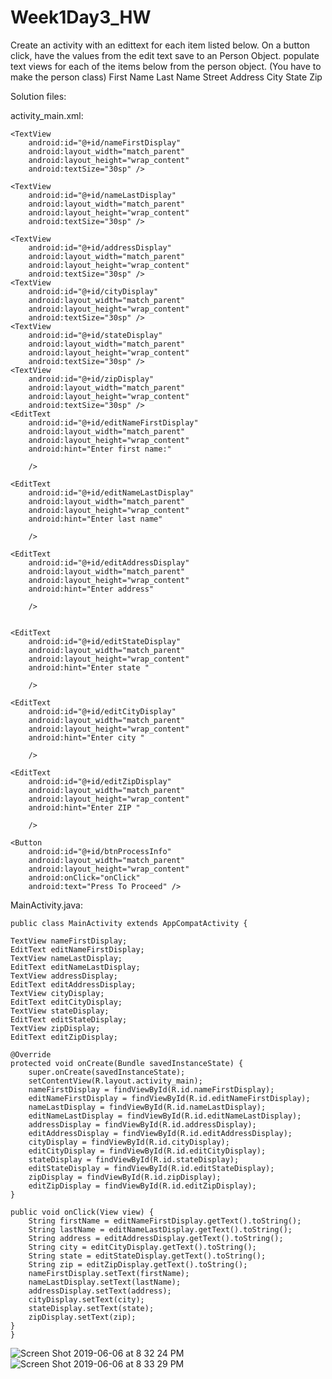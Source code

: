 # Week1Day3_HW
Create an activity with an edittext for each item listed below. On a button click, have the values from the edit text save to an Person Object. populate text views for each of the items below from the person object. (You have to make the person class) 
First Name
Last Name
Street Address
City
State
Zip

Solution files:

activity_main.xml:

<?xml version="1.0" encoding="utf-8"?>
<LinearLayout xmlns:android="http://schemas.android.com/apk/res/android"
    xmlns:app="http://schemas.android.com/apk/res-auto"
    xmlns:tools="http://schemas.android.com/tools"
    android:layout_width="match_parent"
    android:layout_height="match_parent"
    android:orientation="vertical"
    tools:context=".MainActivity">

    <TextView
        android:id="@+id/nameFirstDisplay"
        android:layout_width="match_parent"
        android:layout_height="wrap_content"
        android:textSize="30sp" />

    <TextView
        android:id="@+id/nameLastDisplay"
        android:layout_width="match_parent"
        android:layout_height="wrap_content"
        android:textSize="30sp" />

    <TextView
        android:id="@+id/addressDisplay"
        android:layout_width="match_parent"
        android:layout_height="wrap_content"
        android:textSize="30sp" />
    <TextView
        android:id="@+id/cityDisplay"
        android:layout_width="match_parent"
        android:layout_height="wrap_content"
        android:textSize="30sp" />
    <TextView
        android:id="@+id/stateDisplay"
        android:layout_width="match_parent"
        android:layout_height="wrap_content"
        android:textSize="30sp" />
    <TextView
        android:id="@+id/zipDisplay"
        android:layout_width="match_parent"
        android:layout_height="wrap_content"
        android:textSize="30sp" />
    <EditText
        android:id="@+id/editNameFirstDisplay"
        android:layout_width="match_parent"
        android:layout_height="wrap_content"
        android:hint="Enter first name:"

        />

    <EditText
        android:id="@+id/editNameLastDisplay"
        android:layout_width="match_parent"
        android:layout_height="wrap_content"
        android:hint="Enter last name"

        />

    <EditText
        android:id="@+id/editAddressDisplay"
        android:layout_width="match_parent"
        android:layout_height="wrap_content"
        android:hint="Enter address"

        />


    <EditText
        android:id="@+id/editStateDisplay"
        android:layout_width="match_parent"
        android:layout_height="wrap_content"
        android:hint="Enter state "

        />

    <EditText
        android:id="@+id/editCityDisplay"
        android:layout_width="match_parent"
        android:layout_height="wrap_content"
        android:hint="Enter city "

        />

    <EditText
        android:id="@+id/editZipDisplay"
        android:layout_width="match_parent"
        android:layout_height="wrap_content"
        android:hint="Enter ZIP "

        />

    <Button
        android:id="@+id/btnProcessInfo"
        android:layout_width="match_parent"
        android:layout_height="wrap_content"
        android:onClick="onClick"
        android:text="Press To Proceed" />
</LinearLayout>

MainActivity.java:

    public class MainActivity extends AppCompatActivity {

    TextView nameFirstDisplay;
    EditText editNameFirstDisplay;
    TextView nameLastDisplay;
    EditText editNameLastDisplay;
    TextView addressDisplay;
    EditText editAddressDisplay;
    TextView cityDisplay;
    EditText editCityDisplay;
    TextView stateDisplay;
    EditText editStateDisplay;
    TextView zipDisplay;
    EditText editZipDisplay;

    @Override
    protected void onCreate(Bundle savedInstanceState) {
        super.onCreate(savedInstanceState);
        setContentView(R.layout.activity_main);
        nameFirstDisplay = findViewById(R.id.nameFirstDisplay);
        editNameFirstDisplay = findViewById(R.id.editNameFirstDisplay);
        nameLastDisplay = findViewById(R.id.nameLastDisplay);
        editNameLastDisplay = findViewById(R.id.editNameLastDisplay);
        addressDisplay = findViewById(R.id.addressDisplay);
        editAddressDisplay = findViewById(R.id.editAddressDisplay);
        cityDisplay = findViewById(R.id.cityDisplay);
        editCityDisplay = findViewById(R.id.editCityDisplay);
        stateDisplay = findViewById(R.id.stateDisplay);
        editStateDisplay = findViewById(R.id.editStateDisplay);
        zipDisplay = findViewById(R.id.zipDisplay);
        editZipDisplay = findViewById(R.id.editZipDisplay);
    }

    public void onClick(View view) {
        String firstName = editNameFirstDisplay.getText().toString();
        String lastName = editNameLastDisplay.getText().toString();
        String address = editAddressDisplay.getText().toString();
        String city = editCityDisplay.getText().toString();
        String state = editStateDisplay.getText().toString();
        String zip = editZipDisplay.getText().toString();
        nameFirstDisplay.setText(firstName);
        nameLastDisplay.setText(lastName);
        addressDisplay.setText(address);
        cityDisplay.setText(city);
        stateDisplay.setText(state);
        zipDisplay.setText(zip);
    }
    }

![Screen Shot 2019-06-06 at 8 32 24 PM](https://user-images.githubusercontent.com/51377398/59075056-8d651b00-889c-11e9-9418-fdda2aa574d0.png)
![Screen Shot 2019-06-06 at 8 33 29 PM](https://user-images.githubusercontent.com/51377398/59075057-8d651b00-889c-11e9-8cb7-1f17a530eaf4.png)
